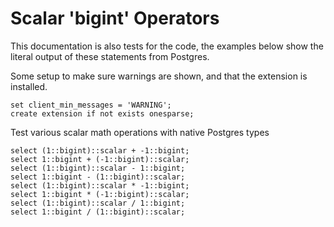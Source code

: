 # Scalar 'bigint' Operators

This documentation is also tests for the code, the examples below
show the literal output of these statements from Postgres.

Some setup to make sure warnings are shown, and that the extension
is installed.
```
set client_min_messages = 'WARNING';
create extension if not exists onesparse;

```
Test various scalar math operations with native Postgres types
```
select (1::bigint)::scalar + -1::bigint;
select 1::bigint + (-1::bigint)::scalar;
select (1::bigint)::scalar - 1::bigint;
select 1::bigint - (1::bigint)::scalar;
select (1::bigint)::scalar * -1::bigint;
select 1::bigint * (-1::bigint)::scalar;
select (1::bigint)::scalar / 1::bigint;
select 1::bigint / (1::bigint)::scalar;
```